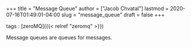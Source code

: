 +++
title = "Message Queue"
author = ["Jacob Chvatal"]
lastmod = 2020-07-16T01:49:01-04:00
slug = "message_queue"
draft = false
+++

tags
: [zeroMQ]({{< relref "zeromq" >}})

Message queues are queues for messages.
